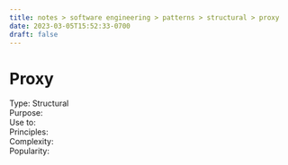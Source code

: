 ```yaml
---
title: notes > software engineering > patterns > structural > proxy
date: 2023-03-05T15:52:33-0700
draft: false
---
```

# Proxy
Type: Structural  
Purpose:  
Use to:  
Principles:  
Complexity:  
Popularity:  
